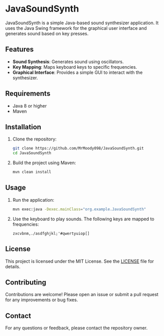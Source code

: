 # JavaSoundSynth

JavaSoundSynth is a simple Java-based sound synthesizer application. It uses the Java Swing framework for the graphical user interface and generates sound based on key presses.

## Features

- **Sound Synthesis**: Generates sound using oscillators.
- **Key Mapping**: Maps keyboard keys to specific frequencies.
- **Graphical Interface**: Provides a simple GUI to interact with the synthesizer.

## Requirements

- Java 8 or higher
- Maven

## Installation

1. Clone the repository:
    ```sh
    git clone https://github.com/MrMoody098/JavaSoundSynth.git
    cd JavaSoundSynth
    ```

2. Build the project using Maven:
    ```sh
    mvn clean install
    ```

## Usage

1. Run the application:
    ```sh
    mvn exec:java -Dexec.mainClass="org.example.JavaSoundSynth"
    ```

2. Use the keyboard to play sounds. The following keys are mapped to frequencies:
    ```
    zxcvbnm,./asdfghjkl;'#qwertyuiop[]
    ```
    
## License

This project is licensed under the MIT License. See the [LICENSE](LICENSE) file for details.

## Contributing

Contributions are welcome! Please open an issue or submit a pull request for any improvements or bug fixes.

## Contact

For any questions or feedback, please contact the repository owner.
